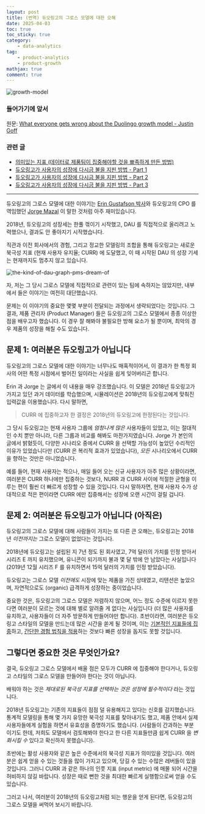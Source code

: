 ```yaml
---
layout: post
title: (번역) 듀오링고의 그로스 모델에 대한 오해
date: 2025-04-03
toc: true
toc_sticky: true
category: 
    - data-analytics
tag:
    - product-analytics
    - product-growth
mathjax: true
comment: true
---
```


![growth-model](https://miro.medium.com/v2/resize:fit:720/format:webp/0*5iQEZM8_5cnaphUO.png)

### 들어가기에 앞서

원문: [What everyone gets wrong about the Duolingo growth model - Justin Goff](https://medium.com/front-range-insights/what-everyone-gets-wrong-about-the-duolingo-growth-model-394c4d374ad5)

### 관련 글

- [의미있는 지표 (데이터로 제품팀이 집중해야할 것을 뾰족하게 만든 방법)](https://chukycheese.github.io/data-analytics/meaningful-metrics/)
- [듀오링고가 사용자의 성장에 다시금 불을 지핀 방법 - Part 1](https://chukycheese.github.io/data-analytics/how-duolingo-reginited-user-growth-part-1/)
- [듀오링고가 사용자의 성장에 다시금 불을 지핀 방법 - Part 2](https://chukycheese.github.io/data-analytics/how-duolingo-reginited-user-growth-part-2/)
- [듀오링고가 사용자의 성장에 다시금 불을 지핀 방법 - Part 3](https://chukycheese.github.io/data-analytics/how-duolingo-reginited-user-growth-part-3/)

---

듀오링고의 그로스 모델에 대한 이야기는 [Erin Gustafson 박사](https://blog.duolingo.com/growth-model-duolingo/)와 듀오링고의 CPO 를 역임했던 [Jorge Mazal](https://www.lennysnewsletter.com/p/how-duolingo-reignited-user-growth) 이 말한 것처럼 아주 재미있습니다.

2018년, 듀오링고의 성장세는 한풀 꺾이기 시작했고, DAU 를 직접적으로 올리려고 노력했으나, 결과도 안 좋아지기 시작했습니다.

직관과 이전 회사에서의 경험, 그리고 정교한 모델링의 조합을 통해 듀오링고는 새로운 북극성 지표 (현재 사용자 유지율; CURR) 에 도달했고, 이 때 시작된 DAU 의 성장 기세는 현재까지도 멈추지 않고 있습니다.

![the-kind-of-dau-graph-pms-dream-of](https://miro.medium.com/v2/resize:fit:720/format:webp/0*Q3lKaLXIJ0h2yAdO.png)

자, 저는 그 당시 그로스 모델에 직접적으로 관련이 있는 팀에 속하지는 않았지만, 내부에서 들은 이야기는 여전히 대단했습니다.

문제는 이 이야기의 중요한 몇몇 부분이 전달되는 과정에서 생략되었다는 것입니다. 그 결과, 제품 관리자 (Product Manager) 들은 듀오링고의 그로스 모델에서 종종 이상한 점을 배우고자 했습니다. 이 경우 잘 해봐야 불필요한 방해 요소가 될 뿐이며, 최악의 경우 제품의 성장을 해칠 수도 있습니다.

## 문제 1: 여러분은 듀오링고가 아닙니다

듀오링고의 그로스 모델에 대한 이야기는 너무나도 매혹적이어서, 이 결과가 한 특정 회사의 어떤 특정 시점에서 벌어진 일이라는 사실을 쉽게 잊어버리곤 합니다.

Erin 과 Jorge 는 글에서 이 내용을 매우 강조했습니다. 이 모델은 2018년 듀오링고가 가지고 있던 과거 데이터를 학습했으며, 시뮬레이션은 2018년의 듀오링고에게 맞춰진 입력값을 이용했습니다. 다시 말하면,

> CURR 에 집중하고자 한 결정은 2018년의 듀오링고에 한정된다는 것입니다.

그 당시 듀오링고는 현재 사용자 그룹에 *엄청나게 많은* 사용자들이 있었고, 이는 절대적인 수치 뿐만 아니라, 다른 그룹과 비교를 해봐도 마찬가지였습니다. Jorge 가 본인의 글에서 밝혔듯이, 다양한 시나리오 중에서 CURR 을 선택할 가능성이 높았던 수리적인 이유가 있었습니다만 (CURR 은 복리적 효과가 있었습니다), *모든* 시나리오에서 CURR 을 향하는 것만은 아니었습니다.

예를 들어, 현재 사용자는 적으나, 매일 들어 오는 신규 사용자가 아주 많은 상황이라면, 여러분은 CURR 하나에만 집중하는 것보다, NURR 과 CURR 사이에 적절한 균형을 이루는 편이 훨씬 더 빠르게 성장할 수 있을 것입니다. 다시 말하자면, 현재 사용자 수가 상대적으로 적은 편이라면 CURR 에만 집중해서는 성장에 오랜 시간이 걸릴 겁니다.

## 문제 2: 여러분은 듀오링고가 아닙니다 (아직은)

듀오링고의 그로스 모델에 대해 사람들이 가지는 또 다른 큰 오해는, 듀오링고는 2018년 *이전까지는* 그로스 모델이 없었다는 것입니다.

2018년에 듀오링고는 설립된 지 7년 정도 된 회사였고, 7억 달러의 가치를 인정 받아서 시리즈 E 까지 유치했으며, 유니콘이 되기까지 불과 몇 달 밖에 안 남았다는 사실입니다 (2019년 12월 시리즈 F 를 유치하면서 15억 달러의 가치를 인정 받았습니다).

듀오링고는 그로스 모델 *이전에도* 시장에 맞는 제품을 가진 상태였고, 리텐션은 높았으며, 자연적으로도 (organic) 급격하게 성장하는 중이었습니다.

중요한 것은, 듀오링고의 그로스 모델은 저렴하지 않으며, 어느 정도 수준에 이르지 못한다면 여러분이 모르는 것에 대해 별로 알려줄 게 없다는 사실입니다 (더 많은 사용자를 유치하고, 사용자들이 더 자주 방문하게 만들어야만 합니다). 초반이라면, 여러분은 듀오링고 스타일의 모델을 만드는데 많은 시간을 쏟게 될 것이며, 이는 [기본적인 지표들에 집중](https://medium.com/front-range-insights/how-to-interpret-your-active-user-stickiness-and-retention-numbers-0e26e44fe76b)하고, [간단한 경험 법칙을 적용](https://medium.com/front-range-insights/the-three-product-market-fit-metrics-every-startup-should-start-with-3e091d82e13b)하는 것보다 빠른 성장을 돕지도 못할 것입니다.

## 그렇다면 중요한 것은 무엇인가요?

결국, 듀오링고 그로스 모델에서 배울 점은 모두가 CURR 에 집중해야 한다거나, 듀오링고 스타일의 그로스 모델을 만들어야 한다는 것이 아닙니다.

배워야 하는 것은 *제대로된 북극성 지표를 선택하는 것은 성장에 필수적이다* 라는 것입니다.

2018년 듀오링고는 기존의 지표들이 점점 덜 유용해지고 있다는 신호를 감지했습니다. 통계적 모델링을 통해 몇 가지 유망한 북극성 지표를 찾아내기도 했고, 제품 안에서 실제 사용자들에게 실험을 하면서 유효성을 증명하기도 했습니다. (사람들이 간과하는 부분이기도 한데, 저희도 모델에서 검토해봐야 한다고 한 다른 지표들만큼 쉽게 CURR 을 *변화시킬 수* 있다고 확신하지 못했습니다).

초반에는 활성 사용자와 같은 높은 수준에서의 북극성 지표가 의미있을 것입니다. 여러분은 쉽게 얻을 수 있는 것들을 많이 가지고 있으며, 당길 수 있는 수많은 레버들이 있을 것입니다. 그러니 CURR 과 같은 하나의 인풋 지표 (input metric) 에 매몰 되어 시간을 허비하지 않길 바랍니다. 성장은 때로 뻔한 것을 최대한 빠르게 실행함으로써 얻을 수도 있습니다.

그러고 나서, 여러분이 2018년의 듀오링고처럼 되는 행운을 얻게 된다면, 듀오링고의 그로스 모델을 써먹어 보시기 바랍니다.

